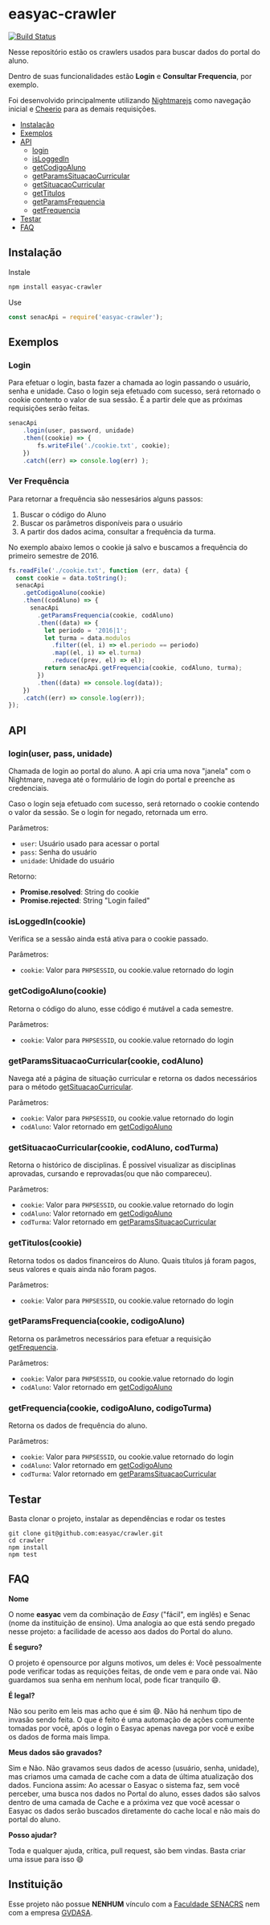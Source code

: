 # easyac-crawler

[![Build Status](https://travis-ci.org/easyac/crawler.svg?branch=master)](https://travis-ci.org/easyac/crawler)


Nesse repositório estão os crawlers usados para buscar dados do portal do aluno.

Dentro de suas funcionalidades estão **Login** e **Consultar Frequencia**, por exemplo.

Foi desenvolvido principalmente utilizando [Nightmarejs](https://github.com/segmentio/nightmare) como navegação inicial e [Cheerio](https://github.com/cheeriojs/cheerio) para as demais requisições.

* [Instalação](https://github.com/easyac/crawler#instalação)
* [Exemplos](https://github.com/easyac/crawler#exemplos)
* [API](https://github.com/easyac/crawler#api)
    * [login](https://github.com/easyac/crawler#loginuser-pass-unidade)
    * [isLoggedIn](https://github.com/easyac/crawler#isloggedincookie)
    * [getCodigoAluno](https://github.com/easyac/crawler#getcodigoalunocookie)
    * [getParamsSituacaoCurricular](https://github.com/easyac/crawler#getparamssituacaocurricularcookie-codaluno)
    * [getSituacaoCurricular](https://github.com/easyac/crawler#getsituacaocurricularcookie-codaluno-codturma)
    * [getTitulos](https://github.com/easyac/crawler#gettituloscookie)
    * [getParamsFrequencia](https://github.com/easyac/crawler#getparamsfrequenciacookie-codigoaluno)
    * [getFrequencia](https://github.com/easyac/crawler#getfrequenciacookie-codigoaluno-codigoturma)
* [Testar](https://github.com/easyac/crawler#testar)
* [FAQ](https://github.com/easyac/crawler#faq)    

## Instalação

Instale

```bash
npm install easyac-crawler
```

Use

```javascript
const senacApi = require('easyac-crawler');
```
 
 
## Exemplos
 
### Login
Para efetuar o login, basta fazer a chamada ao login passando o usuário, senha e unidade. Caso o login seja efetuado com sucesso, será retornado o cookie contento o valor de sua sessão. É a partir dele que as próximas requisições serão feitas.
```javascript
senacApi
    .login(user, password, unidade)
    .then((cookie) => {
        fs.writeFile('./cookie.txt', cookie);
    })
    .catch((err) => console.log(err) );
```

### Ver Frequência
Para retornar a frequência são nessesários alguns passos: 

1. Buscar o código do Aluno
2. Buscar os parâmetros disponíveis para o usuário
3. A partir dos dados acima, consultar a frequência da turma.

No exemplo abaixo lemos o cookie já salvo e buscamos a frequência do primeiro semestre de 2016.
```javascript
fs.readFile('./cookie.txt', function (err, data) {
  const cookie = data.toString();
  senacApi
    .getCodigoAluno(cookie)
    .then((codAluno) => {
      senacApi
        .getParamsFrequencia(cookie, codAluno)
        .then((data) => {
          let periodo = '2016|1';
          let turma = data.modulos
            .filter((el, i) => el.periodo == periodo)
            .map((el, i) => el.turma)
            .reduce((prev, el) => el);
          return senacApi.getFrequencia(cookie, codAluno, turma);
        })
        .then((data) => console.log(data));
    })
    .catch((err) => console.log(err));
});
```

## API

### login(user, pass, unidade)

Chamada de login ao portal do aluno. A api cria uma nova "janela" com o Nightmare, navega até o formulário de login do portal e preenche as credenciais. 

Caso o login seja efetuado com sucesso, será retornado o cookie contendo o valor da sessão. Se o login for negado, retornada um erro.

Parâmetros:

* `user`: Usuário usado para acessar o portal
* `pass`: Senha do usuário
* `unidade`: Unidade do usuário 

Retorno:

* **Promise.resolved**: String do cookie
* **Promise.rejected**: String "Login failed"

### isLoggedIn(cookie)

Verifica se a sessão ainda está ativa para o cookie passado. 

Parâmetros:

* `cookie`: Valor para `PHPSESSID`, ou cookie.value retornado do login

### getCodigoAluno(cookie)

Retorna o código do aluno, esse código é mutável a cada semestre.

Parâmetros:

* `cookie`: Valor para `PHPSESSID`, ou cookie.value retornado do login


### getParamsSituacaoCurricular(cookie, codAluno)

Navega até a página de situação curricular e retorna os dados necessários para o método [getSituacaoCurricular](https://github.com/easyac/crawler#getsituacaocurricularcookie-codaluno-codturma).

Parâmetros: 

* `cookie`: Valor para `PHPSESSID`, ou cookie.value retornado do login
* `codAluno`: Valor retornado em [getCodigoAluno](https://github.com/easyac/crawler#getcodigoalunocookie)


### getSituacaoCurricular(cookie, codAluno, codTurma)

Retorna o histórico de disciplinas. É possível visualizar as disciplinas aprovadas, cursando e reprovadas(ou que não compareceu).
 
Parâmetros: 

* `cookie`: Valor para `PHPSESSID`, ou cookie.value retornado do login
* `codAluno`: Valor retornado em [getCodigoAluno](https://github.com/easyac/crawler#getcodigoalunocookie)
* `codTurma`: Valor retornado em [getParamsSituacaoCurricular](https://github.com/easyac/crawler#getparamssituacaocurricularcookie-codaluno)

### getTitulos(cookie)

Retorna todos os dados financeiros do Aluno. Quais títulos já foram pagos, seus valores e quais ainda não foram pagos.

Parâmetros: 

* `cookie`: Valor para `PHPSESSID`, ou cookie.value retornado do login


### getParamsFrequencia(cookie, codigoAluno)

Retorna os parâmetros necessários para efetuar a requisição [getFrequencia](https://github.com/easyac/crawler#getfrequenciacookie-codigoaluno-codigoturma).
 
Parâmetros: 

* `cookie`: Valor para `PHPSESSID`, ou cookie.value retornado do login
* `codAluno`: Valor retornado em [getCodigoAluno](https://github.com/easyac/crawler#getcodigoalunocookie)


### getFrequencia(cookie, codigoAluno, codigoTurma)

Retorna os dados de frequência do aluno.

Parâmetros: 

* `cookie`: Valor para `PHPSESSID`, ou cookie.value retornado do login
* `codAluno`: Valor retornado em [getCodigoAluno](https://github.com/easyac/crawler#getcodigoalunocookie)
* `codTurma`: Valor retornado em [getParamsSituacaoCurricular](https://github.com/easyac/crawler#getparamssituacaocurricularcookie-codaluno)


## Testar

Basta clonar o projeto, instalar as dependências e rodar os testes
```
git clone git@github.com:easyac/crawler.git
cd crawler
npm install 
npm test
```

## FAQ

**Nome**

O nome **easyac** vem da combinação de *Easy* ("fácil", em inglês) e Senac (nome da instituição de ensino). Uma analogia ao que está sendo pregado nesse projeto: a facilidade de acesso aos dados do Portal do aluno. 


**É seguro?**

O projeto é opensource por alguns motivos, um deles é: Você pessoalmente pode verificar todas as requições feitas, de onde vem e para onde vai. Não guardamos sua senha em nenhum local, pode ficar tranquilo :smile:.


**É legal?**

Não sou perito em leis mas acho que é sim :smile:. Não há nenhum tipo de invasão sendo feita. O que é feito é uma automação de ações comumente tomadas por você, após o login o Easyac apenas navega por você e exibe os dados de forma mais limpa.

**Meus dados são gravados?**

Sim e Não. Não gravamos seus dados de acesso (usuário, senha, unidade), mas criamos uma camada de cache com a data de última atualização dos dados. 
Funciona assim: Ao acessar o Easyac o sistema faz, sem você perceber, uma busca nos dados no Portal do aluno, esses dados são salvos dentro de uma camada de Cache e a próxima vez que você acessar o Easyac os dados serão buscados diretamente do cache local e não mais do portal do aluno.

**Posso ajudar?**

Toda e qualquer ajuda, crítica, pull request, são bem vindas. Basta criar uma issue para isso :smile: 


## Instituição

Esse projeto não possue **NENHUM** vínculo com a [Faculdade SENACRS](http://www.senacrs.com.br/) nem com a empresa [GVDASA](http://www.gvdasa.com.br/).
